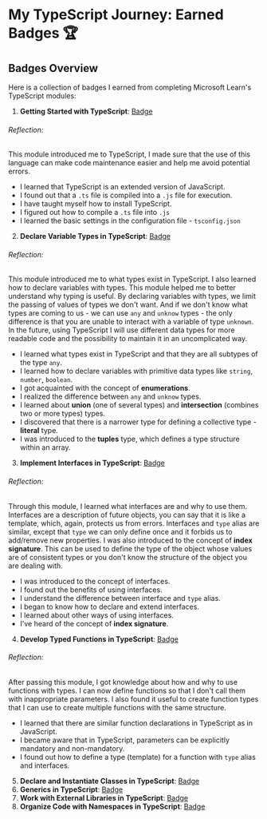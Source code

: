 # My TypeScript Journey: Earned Badges 🏆

## Badges Overview

Here is a collection of badges I earned from completing Microsoft Learn's TypeScript modules:

1. **Getting Started with TypeScript**: [Badge](https://learn.microsoft.com/en-us/users/sunlaa-4038/achievements/7ewf644z)
###### Reflection:
This module introduced me to TypeScript, I made sure that the use of this language can make code maintenance easier and help me avoid potential errors. 
- I learned that TypeScript is an extended version of JavaScript.
- I found out that a `.ts` file is compiled into a `.js` file for execution.
- I have taught myself how to install TypeScript.
- I figured out how to compile a `.ts` file into `.js`
- I learned the basic settings in the configuration file - `tsconfig.json`
2. **Declare Variable Types in TypeScript**: [Badge](https://learn.microsoft.com/en-us/users/sunlaa-4038/achievements/8rg9l7lw)
###### Reflection:
This module introduced me to what types exist in TypeScript. I also learned how to declare variables with types. This module helped me to better understand why typing is useful. By declaring variables with types, we limit the passing of values of types we don't want. And if we don't know what types are coming to us - we can use `any` and `unknow` types - the only difference is that you are unable to interact with a variable of type `unknown`. In the future, using TypeScript I will use different data types for more readable code and the possibility to maintain it in an uncomplicated way.
- I learned what types exist in TypeScript and that they are all subtypes of the type `any`.
- I learned how to declare variables with primitive data types like `string`, `number`, `boolean`.
- I got acquainted with the concept of **enumerations**.
- I realized the difference between `any` and `unknow` types.
- I learned about **union** (one of several types) and **intersection** (combines two or more types) types.
- I discovered that there is a narrower type for defining a collective type - **literal** type.
- I was introduced to the **tuples** type, which defines a type structure within an array.
3. **Implement Interfaces in TypeScript**: [Badge](https://learn.microsoft.com/en-us/users/sunlaa-4038/achievements/yvha644r)
###### Reflection:
Through this module, I learned what interfaces are and why to use them. Interfaces are a description of future objects, you can say that it is like a template, which, again, protects us from errors. Interfaces and `type` alias are similar, except that `type` we can only define once and it forbids us to add/remove new properties. I was also introduced to the concept of **index signature**. This can be used to define the type of the object whose values are of consistent types or you don't know the structure of the object you are dealing with.
- I was introduced to the concept of interfaces.
- I found out the benefits of using interfaces.
- I understand the difference between interface and `type` alias.
- I began to know how to declare and extend interfaces.
- I learned about other ways of using interfaces.
- I've heard of the concept of **index signature**.
4. **Develop Typed Functions in TypeScript**: [Badge](https://learn.microsoft.com/en-us/users/sunlaa-4038/achievements/fzuyn3gx)
###### Reflection:
After passing this module, I got knowledge about how and why to use functions with types. I can now define functions so that I don't call them with inappropriate parameters. I also found it useful to create function types that I can use to create multiple functions with the same structure.
- I learned that there are similar function declarations in TypeScript as in JavaScript.
- I became aware that in TypeScript, parameters can be explicitly mandatory and non-mandatory.
- I found out how to define a type (template) for a function with `type` alias and interfaces. 
5. **Declare and Instantiate Classes in TypeScript**: [Badge](https://learn.microsoft.com/en-us/users/sunlaa-4038/achievements/uf5f2bq3)
6. **Generics in TypeScript**: [Badge](https://learn.microsoft.com/en-us/users/sunlaa-4038/achievements/hygry9j8)
7. **Work with External Libraries in TypeScript**: [Badge](https://learn.microsoft.com/en-us/users/sunlaa-4038/achievements/j6e85ebt)
8. **Organize Code with Namespaces in TypeScript**: [Badge](https://learn.microsoft.com/en-us/users/sunlaa-4038/achievements/uf5z2lg3)
